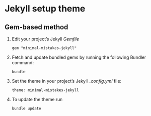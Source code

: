 # Jekyll setup theme

## Gem-based method

1. Edit your project’s Jekyll *Gemfile*

    ````
    gem "minimal-mistakes-jekyll"
    ````

2. Fetch and update bundled gems by running the following Bundler command:

    ````
    bundle
    ````

3. Set the theme in your project’s Jekyll *_config.yml* file:

    ````
    theme: minimal-mistakes-jekyll
    ````

4. To update the theme run

    ````
    bundle update
    ````
